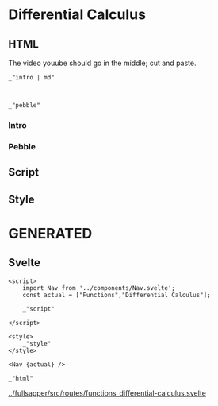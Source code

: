 # Differential Calculus

## HTML

The video youube should go in the middle; cut and paste. 

    _"intro | md"

    

    _"pebble"


### Intro


### Pebble



## Script


## Style






# GENERATED

## Svelte

    <script>
        import Nav from '../components/Nav.svelte';
        const actual = ["Functions","Differential Calculus"];

        _"script"
    
    </script>

    <style>
        _"style"
    </style>

    <Nav {actual} />

    _"html"

[../fullsapper/src/routes/functions_differential-calculus.svelte](# "save:")

